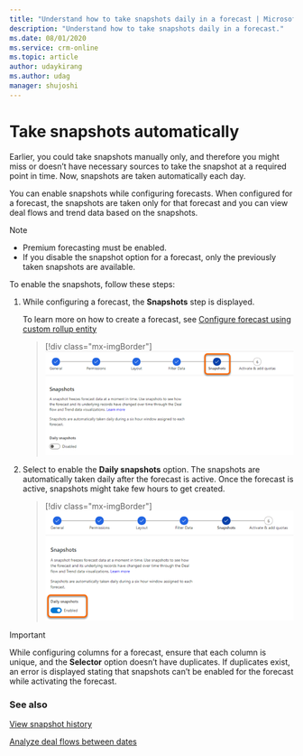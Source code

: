 ```yaml
---
title: "Understand how to take snapshots daily in a forecast | MicrosoftDocs"
description: "Understand how to take snapshots daily in a forecast."
ms.date: 08/01/2020
ms.service: crm-online
ms.topic: article
author: udaykirang
ms.author: udag
manager: shujoshi
---
```


# Take snapshots automatically

<!-- Early access preview note will be added here -->

Earlier, you could take snapshots manually only, and therefore you might miss or doesn’t have necessary sources to take the snapshot at a required point in time. Now, snapshots are taken automatically each day. 

You can enable snapshots while configuring forecasts. When configured for a forecast, the snapshots are taken only for that forecast and you can view deal flows and trend data based on the snapshots.

>[!NOTE]
>- Premium forecasting must be enabled.
>- If you disable the snapshot option for a forecast, only the previously taken snapshots are available.    

To enable the snapshots, follow these steps:

1.	While configuring a forecast, the **Snapshots** step is displayed. 

    To learn more on how to create a forecast, see [Configure forecast using custom rollup entity](https://docs.microsoft.com/dynamics365/sales-enterprise/configure-forecast-using-custom-rollup-entity)
 
    > [!div class="mx-imgBorder"]
    > ![Snapshot configuration step](media/predictive-forecasting-snapshot-configuration-step.png "Snapshot configuration step") 

2.	Select to enable the **Daily snapshots** option. The snapshots are automatically taken daily after the forecast is active. Once the forecast is active, snapshots might take few hours to get created.

    > [!div class="mx-imgBorder"]
    > ![Enable daily snapshot option](media/predictive-forecasting-snapshot-enable-daily.png "Enable daily snapshot option") 
 
>[!IMPORTANT]
>While configuring columns for a forecast, ensure that each column is unique, and the **Selector** option doesn’t have duplicates. If duplicates exist, an error is displayed stating that snapshots can’t be enabled for the forecast while activating the forecast.

### See also

[View snapshot history](view-snapshot-history.md)

[Analyze deal flows between dates](analyze-deal-flows.md)
